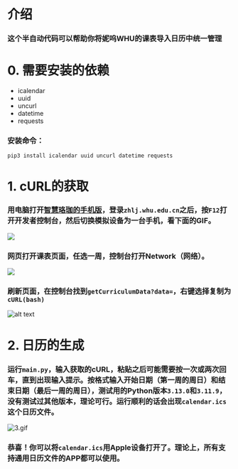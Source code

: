 # 介绍
### 这个半自动代码可以帮助你将妮呜WHU的课表导入日历中统一管理

# 0. 需要安装的依赖
+ icalendar
+ uuid
+ uncurl
+ datetime
+ requests

### 安装命令：
```
pip3 install icalendar uuid uncurl datetime requests
```
# 1. cURL的获取
### 用电脑打开[智慧珞珈的手机版](https://zhlj.whu.edu.cn/mobile/curriculum)，登录`zhlj.whu.edu.cn`之后，按`F12`打开开发者控制台，然后切换模拟设备为一台手机，看下面的GIF。
![](https://raw.githubusercontent.com/stephen-zeng/WHU_Class/master/guidance/1.gif)

### 网页打开课表页面，任选一周，控制台打开Network（网络）。
![](https://raw.githubusercontent.com/stephen-zeng/WHU_Class/master/guidance/2.gif)

### 刷新页面，在控制台找到`getCurriculumData?data=`，右键选择复制为`cURL(bash)`
![alt text](guidance/image.png)


# 2. 日历的生成
### 运行`main.py`，输入获取的cURL，粘贴之后可能需要按一次或两次回车，直到出现输入提示。按格式输入开始日期（第一周的周日）和结束日期（最后一周的周日），测试用的Python版本`3.13.0`和`3.11.9`，没有测试过其他版本，理论可行。运行顺利的话会出现`calendar.ics`这个日历文件。

![3.gif](guidance/3.gif)

### 恭喜！你可以将`calendar.ics`用Apple设备打开了。理论上，所有支持通用日历文件的APP都可以使用。